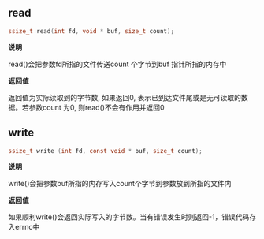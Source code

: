 ## read

```c
ssize_t read(int fd, void * buf, size_t count);
```

**说明**

read()会把参数fd所指的文件传送count 个字节到buf 指针所指的内存中 

**返回值**

返回值为实际读取到的字节数, 如果返回0, 表示已到达文件尾或是无可读取的数据。若参数count 为0, 则read()不会有作用并返回0 



## write

```c
ssize_t write (int fd, const void * buf, size_t count);
```

**说明**

write()会把参数buf所指的内存写入count个字节到参数放到所指的文件内 

**返回值**

如果顺利write()会返回实际写入的字节数。当有错误发生时则返回-1，错误代码存入errno中 
